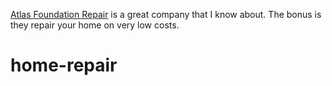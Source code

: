 <a href="http://www.atlasfoundation.net/">Atlas Foundation Repair</a> is a great company that I know about. The bonus is they repair your home on very low costs.
# home-repair

